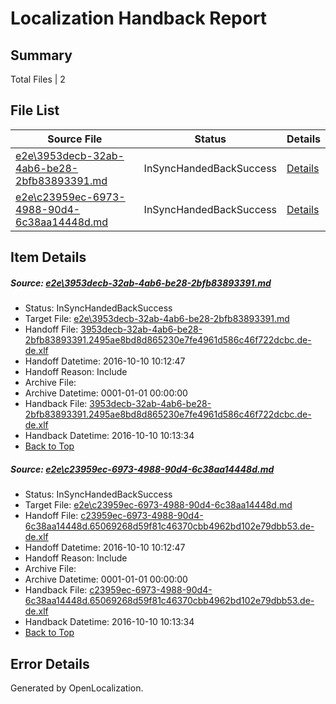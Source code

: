 # <a name='report-top'></a> Localization Handback Report

## Summary
 Total Files | 2

## File List
 Source File | Status | Details 
 ----------- | ------ | ------- 
 [e2e\3953decb-32ab-4ab6-be28-2bfb83893391.md](https://github.com/OpenLocalizationTestOrg/ol-test0/blob/4037a1886b184ce6599e16adaaf2b9de26b54592/e2e/3953decb-32ab-4ab6-be28-2bfb83893391.md) | InSyncHandedBackSuccess | [Details](#3db7d11b9796919652c9527511831d44b037c5bf1)
 [e2e\c23959ec-6973-4988-90d4-6c38aa14448d.md](https://github.com/OpenLocalizationTestOrg/ol-test0/blob/4037a1886b184ce6599e16adaaf2b9de26b54592/e2e/c23959ec-6973-4988-90d4-6c38aa14448d.md) | InSyncHandedBackSuccess | [Details](#e4d37ca193e82acbb51cd6de2e43dbf482464d0f3)

## Item Details
##### <a name='3db7d11b9796919652c9527511831d44b037c5bf1'></a> Source: [e2e\3953decb-32ab-4ab6-be28-2bfb83893391.md](https://github.com/OpenLocalizationTestOrg/ol-test0/blob/4037a1886b184ce6599e16adaaf2b9de26b54592/e2e/3953decb-32ab-4ab6-be28-2bfb83893391.md)
* Status: InSyncHandedBackSuccess
* Target File: [e2e\3953decb-32ab-4ab6-be28-2bfb83893391.md](https://github.com/OpenLocalizationTestOrg/ol-test0-dede/blob/94cce3fdbba77c562291a21cbcbbc5e533254261/e2e/3953decb-32ab-4ab6-be28-2bfb83893391.md)
* Handoff File: [3953decb-32ab-4ab6-be28-2bfb83893391.2495ae8bd8d865230e7fe4961d586c46f722dcbc.de-de.xlf](https://github.com/OpenLocalizationTestOrg/ol-test0-handoff/blob/faa9e15f4f0c8e61091b933c7ac98619081352e7/ol-handoff/OpenLocalizationTestOrg/ol-test0-dede/qimu/high/3953decb-32ab-4ab6-be28-2bfb83893391.2495ae8bd8d865230e7fe4961d586c46f722dcbc.de-de.xlf)
* Handoff Datetime: 2016-10-10 10:12:47
* Handoff Reason: Include
* Archive File: 
* Archive Datetime: 0001-01-01 00:00:00
* Handback File: [3953decb-32ab-4ab6-be28-2bfb83893391.2495ae8bd8d865230e7fe4961d586c46f722dcbc.de-de.xlf](https://github.com/OpenLocalizationTestOrg/ol-test0-handback/blob/bcbdf5568e5c9c9b1cc27e83abaf4b7798b16407/ol-handback/OpenLocalizationTestOrg/ol-test0-dede/qimu/high/3953decb-32ab-4ab6-be28-2bfb83893391.2495ae8bd8d865230e7fe4961d586c46f722dcbc.de-de.xlf)
* Handback Datetime: 2016-10-10 10:13:34
* [Back to Top](#report-top)

##### <a name='e4d37ca193e82acbb51cd6de2e43dbf482464d0f3'></a> Source: [e2e\c23959ec-6973-4988-90d4-6c38aa14448d.md](https://github.com/OpenLocalizationTestOrg/ol-test0/blob/4037a1886b184ce6599e16adaaf2b9de26b54592/e2e/c23959ec-6973-4988-90d4-6c38aa14448d.md)
* Status: InSyncHandedBackSuccess
* Target File: [e2e\c23959ec-6973-4988-90d4-6c38aa14448d.md](https://github.com/OpenLocalizationTestOrg/ol-test0-dede/blob/94cce3fdbba77c562291a21cbcbbc5e533254261/e2e/c23959ec-6973-4988-90d4-6c38aa14448d.md)
* Handoff File: [c23959ec-6973-4988-90d4-6c38aa14448d.65069268d59f81c46370cbb4962bd102e79dbb53.de-de.xlf](https://github.com/OpenLocalizationTestOrg/ol-test0-handoff/blob/faa9e15f4f0c8e61091b933c7ac98619081352e7/ol-handoff/OpenLocalizationTestOrg/ol-test0-dede/qimu/high/c23959ec-6973-4988-90d4-6c38aa14448d.65069268d59f81c46370cbb4962bd102e79dbb53.de-de.xlf)
* Handoff Datetime: 2016-10-10 10:12:47
* Handoff Reason: Include
* Archive File: 
* Archive Datetime: 0001-01-01 00:00:00
* Handback File: [c23959ec-6973-4988-90d4-6c38aa14448d.65069268d59f81c46370cbb4962bd102e79dbb53.de-de.xlf](https://github.com/OpenLocalizationTestOrg/ol-test0-handback/blob/bcbdf5568e5c9c9b1cc27e83abaf4b7798b16407/ol-handback/OpenLocalizationTestOrg/ol-test0-dede/qimu/high/c23959ec-6973-4988-90d4-6c38aa14448d.65069268d59f81c46370cbb4962bd102e79dbb53.de-de.xlf)
* Handback Datetime: 2016-10-10 10:13:34
* [Back to Top](#report-top)


## Error Details

Generated by OpenLocalization.
